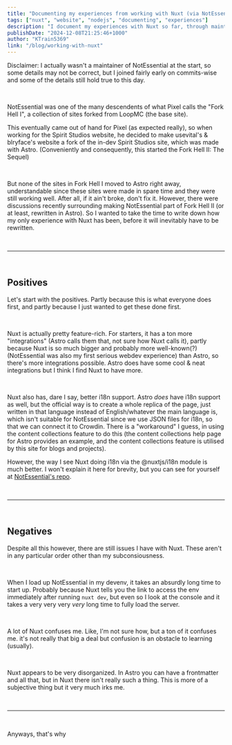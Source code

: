 ```yaml
---
title: "Documenting my experiences from working with Nuxt (via NotEssential)"
tags: ["nuxt", "website", "nodejs", "documenting", "experiences"]
description: "I document my experiences with Nuxt so far, through maintaining NotEssential"
publishDate: "2024-12-08T21:25:46+1000"
author: "KTrain5369"
link: "/blog/working-with-nuxt"
---
```


Disclaimer: I actually wasn't a maintainer of NotEssential at the start, so some details may not be correct, but I joined fairly early on commits-wise and some of the details still hold true to this day.

<br>

NotEssential was one of the many descendents of what Pixel calls the "Fork Hell I", a collection of sites forked from LoopMC (the base site).

This eventually came out of hand for Pixel (as expected really), so when working for the Spirit Studios website, he decided to make usevital's & blryface's website a fork of the in-dev Spirit Studios site, which was made with Astro. (Conveniently and consequently, this started the Fork Hell II: The Sequel)

<br>

But none of the sites in Fork Hell I moved to Astro right away, understandable since these sites were made in spare time and they were still working well. After all, if it ain't broke, don't fix it. However, there were discussions recently surrounding making NotEssential part of Fork Hell II (or at least, rewritten in Astro). So I wanted to take the time to write down how my only experience with Nuxt has been, before it will inevitably have to be rewritten.

<br>

---

<br>

## **Positives**

Let's start with the positives. Partly because this is what everyone does first, and partly because I just wanted to get these done first.

<br>

Nuxt is actually pretty feature-rich. For starters, it has a ton more "integrations" (Astro calls them that, not sure how Nuxt calls it), partly because Nuxt is so much bigger and probably more well-known(?) (NotEssential was also my first serious webdev experience) than Astro, so there's more integrations possible. Astro does have some cool & neat integrations but I think I find Nuxt to have more.

<br>

Nuxt also has, dare I say, better i18n support. Astro _does_ have i18n support as well, but the official way is to create a whole replica of the page, just written in that language instead of English/whatever the main language is, which isn't suitable for NotEssential since we use JSON files for i18n, so that we can connect it to Crowdin. There is a "workaround" I guess, in using the content collections feature to do this (the content collections help page for Astro provides an example, and the content collections feature is utilised by this site for blogs and projects).

However, the way I see Nuxt doing i18n via the @nuxtjs/i18n module is much better. I won't explain it here for brevity, but you can see for yourself at <a class="text-blue-300 hover:text-blue-500" href="https://github.com/usevital/notessential/blob/main/i18n/">NotEssential's repo</a>.

<br>

---

<br>

## **Negatives**

Despite all this however, there are still issues I have with Nuxt. These aren't in any particular order other than my subconsiousness.

<br>

When I load up NotEssential in my devenv, it takes an absurdly long time to start up. Probably because Nuxt tells you the link to access the env immediately after running `nuxt dev`, but even so I look at the console and it takes a very very very _very_ long time to fully load the server.

<br>

A lot of Nuxt confuses me. Like, I'm not sure how, but a ton of it confuses me. it's not really that big a deal but confusion is an obstacle to learning (usually).

<br>

Nuxt appears to be very disorganized. In Astro you can have a frontmatter and all that, but in Nuxt there isn't really such a thing. This is more of a subjective thing but it very much irks me.

<br>

---

<br>

Anyways, that's why
